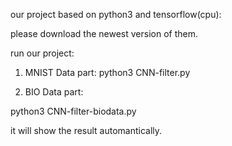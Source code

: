 our project based on python3 and tensorflow(cpu):

please download the newest version of them.

run our project:

1. MNIST Data part:
python3 CNN-filter.py

2. BIO Data part:

python3 CNN-filter-biodata.py

it will show the result automantically.

